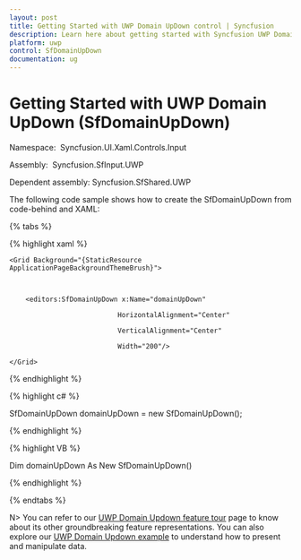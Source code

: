 ```yaml
---
layout: post
title: Getting Started with UWP Domain UpDown control | Syncfusion
description: Learn here about getting started with Syncfusion UWP Domain UpDown (SfDomainUpDown) control, its elements and more.
platform: uwp
control: SfDomainUpDown
documentation: ug
---
```


# Getting Started with UWP Domain UpDown (SfDomainUpDown)

Namespace:  Syncfusion.UI.Xaml.Controls.Input

Assembly:  Syncfusion.SfInput.UWP 

Dependent assembly: Syncfusion.SfShared.UWP



The following code sample shows how to create the SfDomainUpDown from code-behind and XAML:

{% tabs %}

{% highlight xaml %}

<Page xmlns:editors="using:Syncfusion.UI.Xaml.Controls.Input">

    <Grid Background="{StaticResource ApplicationPageBackgroundThemeBrush}">



        <editors:SfDomainUpDown x:Name="domainUpDown"

                               HorizontalAlignment="Center"

                               VerticalAlignment="Center"

                               Width="200"/>

    </Grid>

</Page>
{% endhighlight %}

{% highlight c# %}

SfDomainUpDown domainUpDown = new SfDomainUpDown();

{% endhighlight %}

{% highlight VB %}

Dim domainUpDown As New SfDomainUpDown()

{% endhighlight %}

{% endtabs %}

N> You can refer to our [UWP Domain Updown feature tour](https://www.syncfusion.com/uwp-ui-controls/domain-up-down) page to know about its other groundbreaking feature representations. You can also explore our [UWP Domain Updown example](https://apps.microsoft.com/store/detail/syncfusion-essential-studio-for-uwp/9NBLGGH5WNGV) to understand how to present and manipulate data.